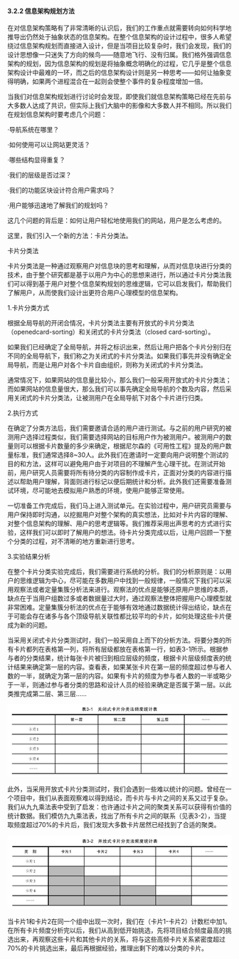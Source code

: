 #### 3.2.2 信息架构规划方法

在对信息架构策略有了非常清晰的认识后，我们的工作重点就需要转向如何科学地推导出仍然处于抽象状态的信息架构。在整个信息架构的设计过程中，很多人希望绕过信息架构规划而直接进入设计，但是当项目比较复杂时，我们会发现，我们的设计思想像一只迷失了方向的候鸟——随意地飞行、没有归属。我们格外强调信息架构的规划，因为信息架构的规划是将抽象概念明确化的过程，它几乎是整个信息架构设计中最难的一环，而之后的信息架构设计则是另一种思考——如何让抽象变得明确，如果两个进程混合在一起则会使整个事件的复杂程度增加一倍。

当我们对信息架构规划进行讨论时会发现，即使我们就信息架构策略已经在先前与大多数人达成了共识，但实际上我们大脑中的影像和大多数人并不相同。所以我们在规划信息架构时要考虑几个问题：

·导航系统在哪里？

·如何使用可以让网站更灵活？

·哪些结构显得重复？

·我们的层级是否过深？

·我们的功能区块设计符合用户需求吗？

·用户能够迅速地了解我们的规划吗？

这几个问题的背后是：如何让用户轻松地使用我们的网站，用户是怎么考虑的。

这里，我们引入一个新的方法：卡片分类法。

卡片分类法

卡片分类法是一种通过观察用户对信息块的思考和理解，从而对信息块进行分类的技术，由于整个研究都是基于以用户为中心的思想来进行，所以通过卡片分类法我们可以得到基于用户对整个信息架构规划的思维逻辑，它可以启发我们，帮助我们了解用户，从而使我们设计出更符合用户心理模型的信息架构。

1.卡片分类方式

根据全局导航的开闭合情况，卡片分类法主要有开放式的卡片分类法（openedcard-sorting）和关闭式的卡片分类法（closed card-sorting）。

如果我们已经确定了全局导航，并将之标识出来，然后让用户把各个卡片分别归在不同的全局导航下，我们称之为关闭式的卡片分类法。如果我们事先并没有确定全局导航，而是让用户对各个卡片自由组织，则称为关闭式的卡片分类法。

通常情况下，如果网站的信息量比较小，那么我们一般采用开放式的卡片分类法；而如果网站的信息量很大，那么我们可以事先确定全局导航的个数及内容，然后采用关闭式的卡片分类法，让被测用户在全局导航下对各个卡片进行归类。

2.执行方式

在确定了分类方法后，我们需要邀请合适的用户进行测试。与之前的用户研究的被测用户选择过程类似，我们需要选择网站的目标用户作为被测用户。被测用户的数量则可以根据卡片数量的多少来确定，根据尼尔森的《可用性工程》提及的用户数量标准，我们通常选择8~30人。此外我们在邀请时一定要向用户说明整个测试的目的和方法，这样可以避免用户由于对项目的不理解产生心理干扰。在测试开始前，用户研究人员需要将所有待分类的内容制作成卡片，正面对分类的内容进行描述以帮助用户理解，背面则进行标记以便后期统计和分析。此外我们还需要准备测试环境，尽可能地去模拟用户熟悉的环境，使用户能够正常使用。

一切准备工作完成后，我们马上进入测试单元。在实验过程中，用户研究员需要与用户保持即时沟通，以挖掘用户对整个架构的真实想法，比如对卡片内容的理解、对整个信息架构的理解、用户的思考逻辑等。我们推荐采用出声思考的方式进行实验，这样我们可以即时了解用户的想法。待卡片分类完成以后，让用户回顾一下整个分类的过程，对不清晰的地方重新进行思考。

3.实验结果分析

在整个卡片分类实验完成后，我们需要进行系统的分析。我们的分析原则是：以用户的思维逻辑为中心，尽可能在多数用户中找到一般规律，一般情况下我们可以采用观察法或者定量集簇分析法来进行。观察法的优点是能够还原用户思维的本质，缺点在于当用户组数过多或者数据量过大时，通过观察法整体把握用户心理模型就非常困难。定量集簇分析法的优点在于能够有效地通过数据统计得出结论，缺点在于可能会存在诸多与各个顶级导航关联性都比较平均的卡片，如何处理这些卡片便成为新的问题。

当采用关闭式卡片分类测试时，我们一般采用自上而下的分析方法。将要分类的所有卡片都列在表格第一列，将所有层级都放在表格第一行，如表3-1所示。根据参与者的分类结果，统计每张卡片被归到相应层级的频度，根据卡片层级频度表的统计结果来确定第一层的内容。查看表，如果某张卡片在第一层的频度超过参与者人数的一半，就确定为第一层的内容。如果有卡片的频度为参与者人数的一半或略少于一半，则通过参与者分类的思路和设计人员的经验来确定是否属于第一层。以此类推完成第二层、第三层……

![](images/image01308.jpeg)

此外，当采用开放式卡片分类测试时，我们会遇到一些难以统计的问题。曾经在一个项目中，我们从表面观察难以得到结论，而卡片与卡片之间的关系又过于复杂。我们从九九乘法表中受到了启发：也许通过卡片之间的聚类关系可以获得有价值的统计数据。我们模仿九九乘法表，找出了所有卡片之间的联系（见表3-2），当提取频度超过70%的卡片后，我们发现大多数卡片居然已经找到了合适的聚类。

![](images/image01309.jpeg)

当卡片1和卡片2在同一个组中出现一次时，我们在（卡片1-卡片2）计数栏中加1。在所有卡片频度分析完以后，我们从高到低开始挑选，先将项目结合频度最高的挑选出来，再观察这些卡片和其他卡片的关系，将与这些高频卡片关系紧密度超过70%的卡片挑选出来，最后再根据经验，推理出剩下的难以分类的卡片。
